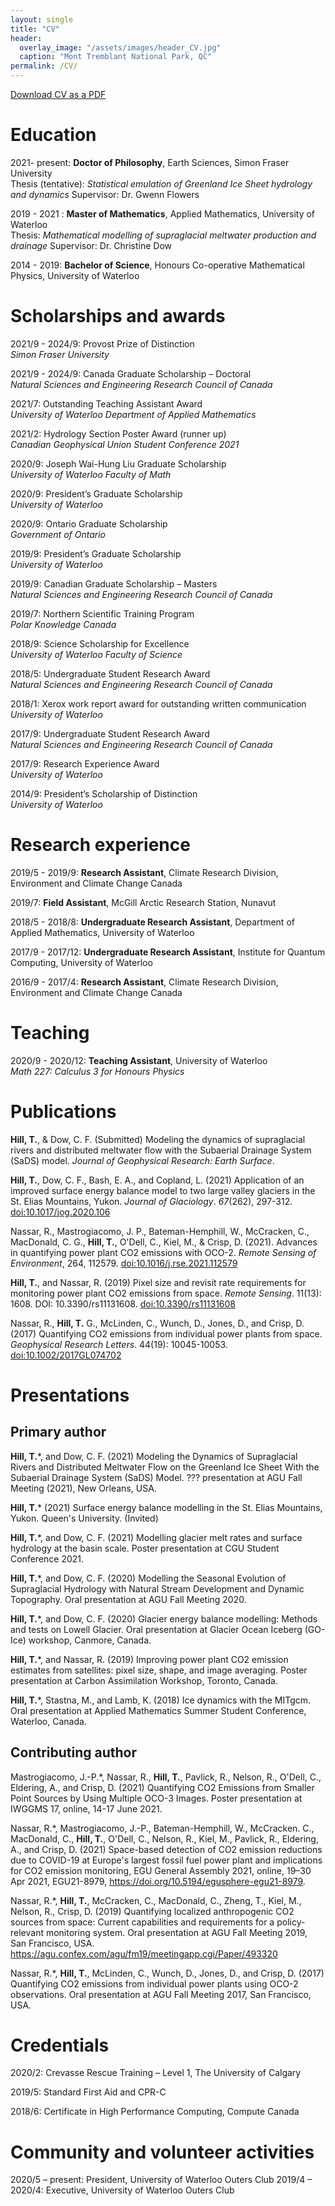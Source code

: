 ```yaml
---
layout: single
title: "CV"
header:
  overlay_image: "/assets/images/header_CV.jpg"
  caption: "Mont Tremblant National Park, QC"
permalink: /CV/
---
```


[Download CV as a PDF](/assets/hill_tim_CV.pdf)

# Education
2021- present: **Doctor of Philosophy**, Earth Sciences, Simon Fraser University\
Thesis (tentative): *Statistical emulation of Greenland Ice Sheet hydrology and dynamics*
Supervisor: Dr. Gwenn Flowers

2019 - 2021 : **Master of Mathematics**, Applied Mathematics, University of Waterloo\
Thesis: *Mathematical modelling of supraglacial meltwater production and drainage*
Supervisor: Dr. Christine Dow

2014 - 2019: **Bachelor of Science**, Honours Co-operative Mathematical Physics, University of Waterloo

# Scholarships and awards
2021/9 - 2024/9: Provost Prize of Distinction\
*Simon Fraser University*

2021/9 - 2024/9: Canada Graduate Scholarship – Doctoral\
*Natural Sciences and Engineering Research Council of Canada*

2021/7: Outstanding Teaching Assistant Award\
*University of Waterloo Department of Applied Mathematics*

2021/2: Hydrology Section Poster Award (runner up)\
*Canadian Geophysical Union Student Conference 2021*

2020/9: Joseph Wai-Hung Liu Graduate Scholarship\
*University of Waterloo Faculty of Math*

2020/9: President’s Graduate Scholarship\
*University of Waterloo*

2020/9: Ontario Graduate Scholarship\
*Government of Ontario*

2019/9: President’s Graduate Scholarship\
*University of Waterloo*

2019/9: Canadian Graduate Scholarship – Masters\
*Natural Sciences and Engineering Research Council of Canada*

2019/7: Northern Scientific Training Program\
*Polar Knowledge Canada*

2018/9: Science Scholarship for Excellence\
*University of Waterloo Faculty of Science*

2018/5: Undergraduate Student Research Award\
*Natural Sciences and Engineering Research Council of Canada*

2018/1: Xerox work report award for outstanding written communication\
*University of Waterloo*

2017/9: Undergraduate Student Research Award\
*Natural Sciences and Engineering Research Council of Canada*

2017/9: Research Experience Award\
*University of Waterloo*

2014/9: President’s Scholarship of Distinction\
*University of Waterloo*

# Research experience
2019/5 - 2019/9: **Research Assistant**, Climate Research Division, Environment and Climate Change Canada

2019/7: **Field Assistant**, McGill Arctic Research Station, Nunavut

2018/5 - 2018/8: **Undergraduate Research Assistant**, Department of Applied Mathematics, University of Waterloo

2017/9 - 2017/12: **Undergraduate Research Assistant**, Institute for Quantum Computing, University of Waterloo

2016/9 - 2017/4: **Research Assistant**, Climate Research Division, Environment and Climate Change Canada

# Teaching
2020/9 - 2020/12: **Teaching Assistant**, University of Waterloo\
*Math 227: Calculus 3 for Honours Physics*

# Publications
**Hill, T.**, & Dow, C. F. (Submitted) Modeling the dynamics of supraglacial rivers and distributed meltwater flow with the Subaerial Drainage System (SaDS) model. *Journal of Geophysical Research: Earth Surface*.

**Hill, T.**, Dow, C. F., Bash, E. A., and Copland, L. (2021) Application of an improved surface energy balance model to two large valley glaciers in the St. Elias Mountains, Yukon. *Journal of Glaciology*. *67*(262), 297-312. [doi:10.1017/jog.2020.106](https://doi.org/10.1017/jog.2020.106)

Nassar, R., Mastrogiacomo, J. P., Bateman-Hemphill, W., McCracken, C., MacDonald, C. G., **Hill, T.**, O'Dell, C., Kiel, M., & Crisp, D. (2021). Advances in quantifying power plant CO2 emissions with OCO-2. *Remote Sensing of Environment*, 264, 112579. [doi:10.1016/j.rse.2021.112579](https://doi.org/10.1016/j.rse.2021.112579)

**Hill, T.**, and Nassar, R. (2019) Pixel size and revisit rate requirements for monitoring power plant CO2 emissions from space. *Remote Sensing*. 11(13): 1608. DOI: 10.3390/rs11131608. [doi:10.3390/rs11131608](https://doi.org/10.3390/rs11131608)

Nassar, R., **Hill, T.** G., McLinden, C., Wunch, D., Jones, D., and Crisp, D. (2017) Quantifying CO2 emissions from individual power plants from space. *Geophysical Research Letters*. 44(19): 10045-10053. [doi:10.1002/2017GL074702](https://doi.org/10.1002/2017GL074702)

# Presentations

## Primary author
**Hill, T.**\*, and Dow, C. F. (2021) Modeling the Dynamics of Supraglacial Rivers and Distributed Meltwater Flow on the Greenland Ice Sheet With the Subaerial Drainage System (SaDS) Model. ??? presentation at AGU Fall Meeting (2021), New Orleans, USA.

**Hill, T.**\* (2021) Surface energy balance modelling in the St. Elias Mountains, Yukon. Queen's University. (Invited)

**Hill, T.**\*, and Dow, C. F. (2021) Modelling glacier melt rates and surface hydrology at the basin scale. Poster presentation at CGU Student Conference 2021.

**Hill, T.**\*, and Dow, C. F. (2020) Modelling the Seasonal Evolution of Supraglacial Hydrology with Natural Stream Development and Dynamic Topography. Oral presentation at AGU Fall Meeting 2020.

**Hill, T.**\*, and Dow, C. F. (2020) Glacier energy balance modelling: Methods and tests on Lowell Glacier. Oral presentation at Glacier Ocean Iceberg (GO-Ice) workshop, Canmore, Canada.

**Hill, T.**\*, and Nassar, R. (2019) Improving power plant CO2 emission estimates from satellites: pixel size, shape, and image averaging. Poster presentation at Carbon Assimilation Workshop, Toronto, Canada.

**Hill, T.**\*, Stastna, M., and Lamb, K. (2018) Ice dynamics with the MITgcm. Oral presentation at Applied Mathematics Summer Student Conference, Waterloo, Canada.

## Contributing author

Mastrogiacomo, J.-P.\*, Nassar, R., **Hill, T.**, Pavlick, R., Nelson, R., O'Dell, C., Eldering, A., and Crisp, D. (2021) Quantifying CO2 Emissions from Smaller Point Sources by Using Multiple OCO-3 Images. Poster presentation at IWGGMS 17, online, 14-17 June 2021.

Nassar, R.\*, Mastrogiacomo, J.-P., Bateman-Hemphill, W., McCracken. C., MacDonald, C., **Hill, T.**, O'Dell, C., Nelson, R., Kiel, M., Pavlick, R., Eldering, A., and Crisp, D. (2021) Space-based detection of CO2 emission reductions due to COVID-19 at Europe's largest fossil fuel power plant and implications for CO2 emission monitoring, EGU General Assembly 2021, online, 19–30 Apr 2021, EGU21-8979, https://doi.org/10.5194/egusphere-egu21-8979.

Nassar, R.\*, **Hill, T.**, McCracken, C., MacDonald, C., Zheng, T., Kiel, M., Nelson, R., Crisp, D. (2019) Quantifying localized anthropogenic CO2 sources from space: Current capabilities and requirements for a policy-relevant monitoring system. Oral presentation at AGU Fall Meeting 2019, San Francisco, USA. https://agu.confex.com/agu/fm19/meetingapp.cgi/Paper/493320

Nassar, R.\*, **Hill, T.**, McLinden, C., Wunch, D., Jones, D., and Crisp, D. (2017) Quantifying CO2 emissions from individual power plants using OCO-2 observations. Oral presentation at AGU Fall Meeting 2017, San Francisco, USA.

# Credentials
2020/2: Crevasse Rescue Training – Level 1, The University of Calgary

2019/5: Standard First Aid and CPR-C

2018/6: Certificate in High Performance Computing, Compute Canada

# Community and volunteer activities
2020/5 – present: President, University of Waterloo Outers Club
2019/4 – 2020/4: Executive, University of Waterloo Outers Club
